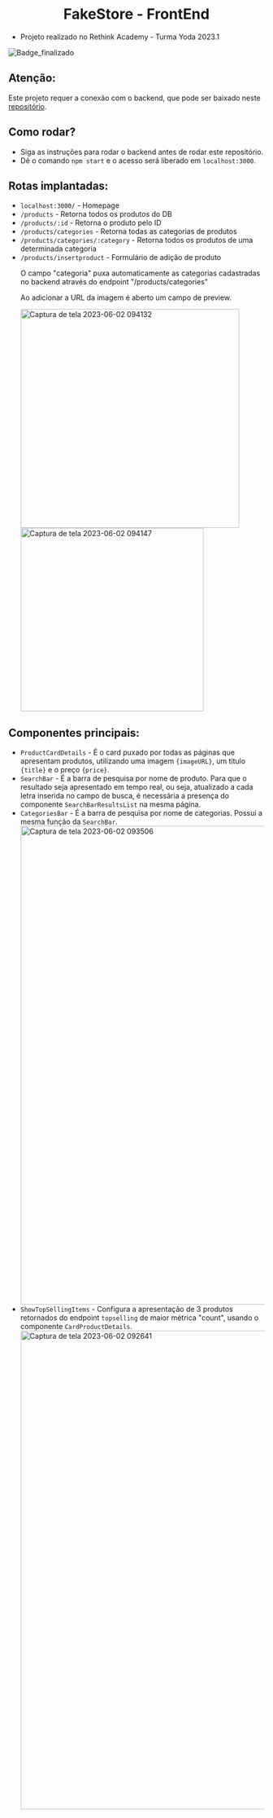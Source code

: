 <h1 align="center">FakeStore - FrontEnd </h1>

- Projeto realizado no Rethink Academy - Turma Yoda 2023.1

![Badge_finalizado](http://img.shields.io/static/v1?label=STATUS&message=FINALIZADO&color=GREEN&style=for-the-badge)

<h2>Atenção:</h2>
<p>Este projeto requer a conexão com o backend, que pode ser baixado neste <a href="https://github.com/arnonirethink/Back-end---FakeStore">repositório</a>.</p>

<h2>Como rodar?</h2>
<ul>
  <li>Siga as instruções para rodar o backend antes de rodar este repositório.</li>
  <li>Dê o comando <code>npm start</code> e o acesso será liberado em <code>localhost:3000</code>.</li>
</ul>

<h2>Rotas implantadas:</h2>
<ul>
  <li><code>localhost:3000/</code> - Homepage</li>
  <li><code>/products</code> - Retorna todos os produtos do DB</li>
  <li><code>/products/:id</code> - Retorna o produto pelo ID</li>
  <li><code>/products/categories</code> - Retorna todas as categorias de produtos</li>
  <li><code>/products/categories/:category</code> - Retorna todos os produtos de uma determinada categoria</li>
  <li><code>/products/insertproduct</code> - Formulário de adição de produto</li>
  <p> O campo "categoria" puxa automaticamente as categorias cadastradas no backend através do endpoint "/products/categories"<p>
  <p> Ao adicionar a URL da imagem é aberto um campo de preview. </p>
  
  <img width="430" alt="Captura de tela 2023-06-02 094132" src="https://github.com/arnonirethink/FakeStore---Rethink/assets/124932698/7631db23-5370-4d5e-bb4e-886fe55d8e23">
<img width="360" alt="Captura de tela 2023-06-02 094147" src="https://github.com/arnonirethink/FakeStore---Rethink/assets/124932698/df7433b8-9de7-4627-a0ae-6d2f7af2633d">

</ul>

<h2>Componentes principais:</h2>
<ul>
  <li><code>ProductCardDetails</code> - É o card puxado por todas as páginas que apresentam produtos, utilizando uma imagem <code>{imageURL}</code>, um título <code>{title}</code> e o preço <code>{price}</code>.</li>
  <li><code>SearchBar</code> - É a barra de pesquisa por nome de produto. Para que o resultado seja apresentado em tempo real, ou seja, atualizado a cada letra inserida no campo de busca, é necessária a presença do componente <code>SearchBarResultsList</code> na mesma página.</li>
  <li><code>CategoriesBar</code> - É a barra de pesquisa por nome de categorias. Possui a mesma função da <code>SearchBar</code>.</li>
  

<img width="940" alt="Captura de tela 2023-06-02 093506" src="https://github.com/arnonirethink/FakeStore---Rethink/assets/124932698/1cc3734e-1104-4a1e-a0ec-5f5100949563">


  <li><code>ShowTopSellingItems</code> - Configura a apresentação de 3 produtos retornados do endpoint <code>topselling</code> de maior métrica "count", usando o componente <code>CardProductDetails</code>.</li>
  <img width="940" alt="Captura de tela 2023-06-02 092641" src="https://github.com/arnonirethink/FakeStore---Rethink/assets/124932698/a806388e-b305-4cea-b2ce-094b00c3fb9c">

  
</ul>




  
